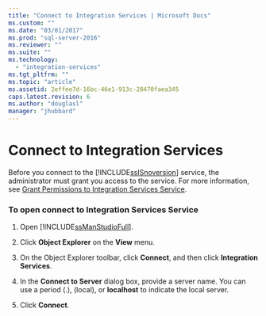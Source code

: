 ```yaml
---
title: "Connect to Integration Services | Microsoft Docs"
ms.custom: ""
ms.date: "03/01/2017"
ms.prod: "sql-server-2016"
ms.reviewer: ""
ms.suite: ""
ms.technology: 
  - "integration-services"
ms.tgt_pltfrm: ""
ms.topic: "article"
ms.assetid: 2effee7d-16bc-46e1-913c-28470faea345
caps.latest.revision: 6
ms.author: "douglasl"
manager: "jhubbard"
---
```

# Connect to Integration Services
  Before you connect to the [!INCLUDE[ssISnoversion](../../a9notintoc/includes/ssisnoversion-md.md)] service, the administrator must grant you access to the service. For more information, see [Grant Permissions to Integration Services Service](../../integration-services/service/grant-permissions-to-integration-services-service.md).  
  
### To open connect to Integration Services Service  
  
1.  Open [!INCLUDE[ssManStudioFull](../../a9notintoc/includes/ssmanstudiofull-md.md)].  
  
2.  Click **Object Explorer** on the **View** menu.  
  
3.  On the Object Explorer toolbar, click **Connect**, and then click **Integration Services**.  
  
4.  In the **Connect to Server** dialog box, provide a server name. You can use a period (.), (local), or **localhost** to indicate the local server.  
  
5.  Click **Connect**.  
  
  